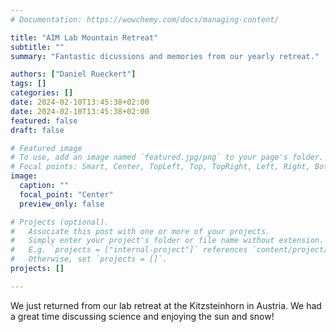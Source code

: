```yaml
---
# Documentation: https://wowchemy.com/docs/managing-content/

title: "AIM Lab Mountain Retreat"
subtitle: ""
summary: "Fantastic dicussions and memories from our yearly retreat."

authors: ["Daniel Rueckert"]
tags: []
categories: []
date: 2024-02-10T13:45:38+02:00
date: 2024-02-10T13:45:38+02:00
featured: false
draft: false

# Featured image
# To use, add an image named `featured.jpg/png` to your page's folder.
# Focal points: Smart, Center, TopLeft, Top, TopRight, Left, Right, BottomLeft, Bottom, BottomRight.
image:
  caption: ""
  focal_point: "Center"
  preview_only: false

# Projects (optional).
#   Associate this post with one or more of your projects.
#   Simply enter your project's folder or file name without extension.
#   E.g. `projects = ["internal-project"]` references `content/project/deep-learning/index.md`.
#   Otherwise, set `projects = []`.
projects: []

---
```


We just returned from our lab retreat at the Kitzsteinhorn in Austria. We had a great time discussing science and enjoying the sun and snow!
